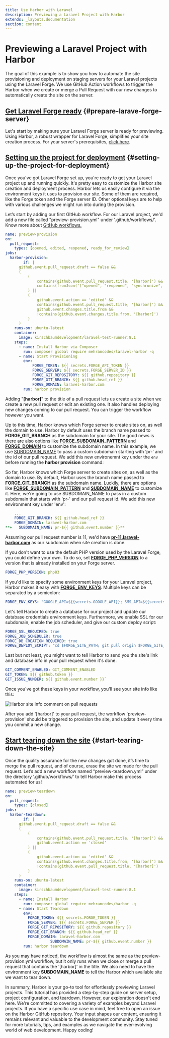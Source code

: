 ```yaml
---
title: Use Harbor with Laravel
description: Previewing a Laravel Project with Harbor 
extends: _layouts.documentation
section: content
---
```

# Previewing a Laravel Project with Harbor

The goal of this example is to show you how to automate the site provisioning and deployment on staging servers for your Laravel projects using the Laravel Forge. We use GitHub Action workflows to trigger the Harbor when we create or merge a Pull Request with our new changes to automatically create the site on the server.

## [Get Laravel Forge ready](#prepare-larave-forge-server) {#prepare-larave-forge-server}

Let's start by making sure your Laravel Forge server is ready for previewing. Using Harbor, a robust wrapper for Laravel Forge, simplifies your site creation process. For your server's prerequisites, [click here](https://laravel-harbor.com/docs/prerequisites/).

## [Setting up the project for deployment](#setting-up-the-project-for-deployment) {#setting-up-the-project-for-deployment}

Once you've got Laravel Forge set up, you're ready to get your Laravel project up and running quickly. It's pretty easy to customize the Harbor site creation and deployment process. Harbor lets us easily configure it via the environment keys it uses to provision our site. Some of them are required, like the Forge token and the Forge server ID. Other optional keys are to help with various challenges we might run into during the provision.

Let’s start by adding our first GItHub workflow. For our Laravel project, we'd add a new file called "preview-provision.yml" under '.github/workflows/'. Know more about [GitHub workflows.](https://docs.github.com/en/actions/using-workflows)

```yaml
name: preview-provision
on:
  pull_request:
    types: [opened, edited, reopened, ready_for_review]
jobs:
  harbor-provision:
		if: |
      github.event.pull_request.draft == false &&
      (
          (
              contains(github.event.pull_request.title, '[harbor]') &&
              contains(fromJson('["opened", "reopened", "synchronize", "ready_for_review"]'), github.event.action)
          ) ||
          (
              github.event.action == 'edited' &&
              contains(github.event.pull_request.title, '[harbor]') &&
              github.event.changes.title.from &&
              !contains(github.event.changes.title.from, '[harbor]')
          )
      )
    runs-on: ubuntu-latest
    container:
      image: kirschbaumdevelopment/laravel-test-runner:8.1
    steps:
      - name: Install Harbor via Composer
        run: composer global require mehrancodes/laravel-harbor -q
      - name: Start Provisioning
        env:
            FORGE_TOKEN: ${{ secrets.FORGE_API_TOKEN }}
            FORGE_SERVER: ${{ secrets.FORGE_SERVER_ID }}
            FORGE_GIT_REPOSITORY: ${{ github.repository }}
            FORGE_GIT_BRANCH: ${{ github.head_ref }}
            FORGE_DOMAIN: laravel-harbor.com
        run: harbor provision
```

Adding "**[harbor]**" to the title of a pull request lets us create a site when we create a new pull request or edit an existing one. It also handles deploying new changes coming to our pull request. You can trigger the workflow however you want.

Up to this time, Harbor knows which Forge server to create sites on, as well the domain to use. Harbor by default uses the branch name passed to **FORGE_GIT_BRANCH** as the subdomain for your site. The good news is there are also options like **[FORGE_SUBDOMAIN_PATTERN](https://laravel-harbor.com/docs/configuration/#forge-subdomain-pattern)** and **[FORGE_DOMAIN](https://laravel-harbor.com/docs/configuration/#subdomain-name)** to customize the subdomain name. In this example, we use [SUBDOMAIN_NAME](https://laravel-harbor.com/docs/configuration/#subdomain-name) to pass a custom subdomain starting with ‘pr-’ and the id of our pull request. We add this new environemnt key under the `env` before running the **harbor provision** command:

So far, Harbor knows which Forge server to create sites on, as well as the domain to use. By default, Harbor uses the branch name passed to **FORGE_GIT_BRANCH** as the subdomain name. Luckily, there are options like **[FORGE_SUBDOMAIN_PATTERN](https://laravel-harbor.com/docs/configuration/#forge-subdomain-pattern)** and **[SUBDOMAIN_NAME](https://laravel-harbor.com/docs/configuration/#subdomain-name)** to customize it. Here, we're going to use SUBDOMAIN_NAME to pass in a custom subdomain that starts with 'pr-' and our pull request id. We add this new environment key under 'env':

```yaml
    ...
    FORGE_GIT_BRANCH: ${{ github.head_ref }}
    FORGE_DOMAIN: laravel-harbor.com
**+   SUBDOMAIN_NAME: pr-${{ github.event.number }}**
```

Assuming our pull request number is 11, we'd have [**pr-11.laravel-harbor.com**](http://pr-11.laravel-harbor.com/) as our subdomain when site creation is done.

If you don't want to use the default PHP version used by the Laravel Forge, you could define your own. To do so, set **[FORGE_PHP_VERSION](https://laravel-harbor.com/docs/configuration/#forge-php-version)** to a version that is already installed on your Forge server.

```yaml
FORGE_PHP_VERSION: php83
```

If you'd like to specify some environment keys for your Laravel project, Harbor makes it easy with [**FORGE_ENV_KEYS**](https://laravel-harbor.com/docs/configuration/#forge-env-keys). Multiple keys can be separated by a semicolon:

```yaml
FORGE_ENV_KEYS: "GOOGLE_API=${{secrets.GOOGLE_API}}; SMS_API=${{secrets.SMS_API}}"
```

Let's tell Harbor to create a database for our project and update our database credentials environment keys. Furthermore, we enable SSL for our subdomain, enable the job scheduler, and give our custom deploy script:

```yaml
FORGE_SSL_REQUIRED: true
FORGE_JOB_SCHEDULER: true
FORGE_DB_CREATION_REQUIRED: true
FORGE_DEPLOY_SCRIPT: "cd $FORGE_SITE_PATH; git pull origin $FORGE_SITE_BRANCH; composer install;"
```

Last but not least, you might want to tell Harbor to send you the site's link and database info in your pull request when it's done.

```yaml
GIT_COMMENT_ENABLED: GIT_COMMENT_ENABLED
GIT_TOKEN: ${{ github.token }}
GIT_ISSUE_NUMBER: ${{ github.event.number }}`
```

Once you've got these keys in your workflow, you'll see your site info like this:

![Harbor site info comment on pull requests](/assets/docs/harbor-with-laravel/harbor-site-info-comment-on-pull-requests.png)

After you add '[harbor]' to your pull request, the workflow 'preview-provision' should be triggered to provision the site, and update it every time you commit a new change.

## [Start tearing down the site](#start-tearing-down-the-site) {#start-tearing-down-the-site}

Once the quality assurance for the new changes got done, it’s time to merge the pull request, and of course, erase the site we made for the pull request. Let’s add a new workflow named “preview-teardown.yml” under the directory ‘.github/workflows/’ to tell Harbor make this process automated for us!

```yaml
name: preview-teardown
on:
  pull_request:
    types: [closed]
jobs:
  harbor-teardown:
		if: |
      github.event.pull_request.draft == false &&
      (
          (
              contains(github.event.pull_request.title, '[harbor]') &&
              github.event.action == 'closed'
          ) ||
          (
              github.event.action == 'edited' &&
              contains(github.event.changes.title.from, '[harbor]') &&
              !contains(github.event.pull_request.title, '[harbor]')
          )
      )
    runs-on: ubuntu-latest
    container:
      image: kirschbaumdevelopment/laravel-test-runner:8.1
    steps:
      - name: Install Harbor
        run: composer global require mehrancodes/harbor -q
      - name: Start Teardown
        env:
          FORGE_TOKEN: ${{ secrets.FORGE_TOKEN }}
          FORGE_SERVER: ${{ secrets.FORGE_SERVER }}
          FORGE_GIT_REPOSITORY: ${{ github.repository }}
          FORGE_GIT_BRANCH: ${{ github.head_ref }}
          FORGE_DOMAIN: laravel-harbor.com
					SUBDOMAIN_NAME: pr-${{ github.event.number }}
        run: harbor teardown
```

As you may have noticed, the workflow is almost the same as the preview-provision.yml workflow, but it only runs when we close or merge a pull request that contains the ‘[harbor]’ in the title. We also need to have the environment key **SUBDOMAIN_NAME** to tell the Harbor which available site we want to tear down.

In summary, Harbor is your go-to tool for effortlessly previewing Laravel projects. This tutorial has provided a step-by-step guide on server setup, project configuration, and teardown. However, our exploration doesn't end here. We're committed to covering a variety of examples beyond Laravel projects. If you have a specific use case in mind, feel free to open an issue on the Harbor GitHub repository. Your input shapes our content, ensuring it remains relevant and valuable to the development community. Stay tuned for more tutorials, tips, and examples as we navigate the ever-evolving world of web development. Happy coding!
